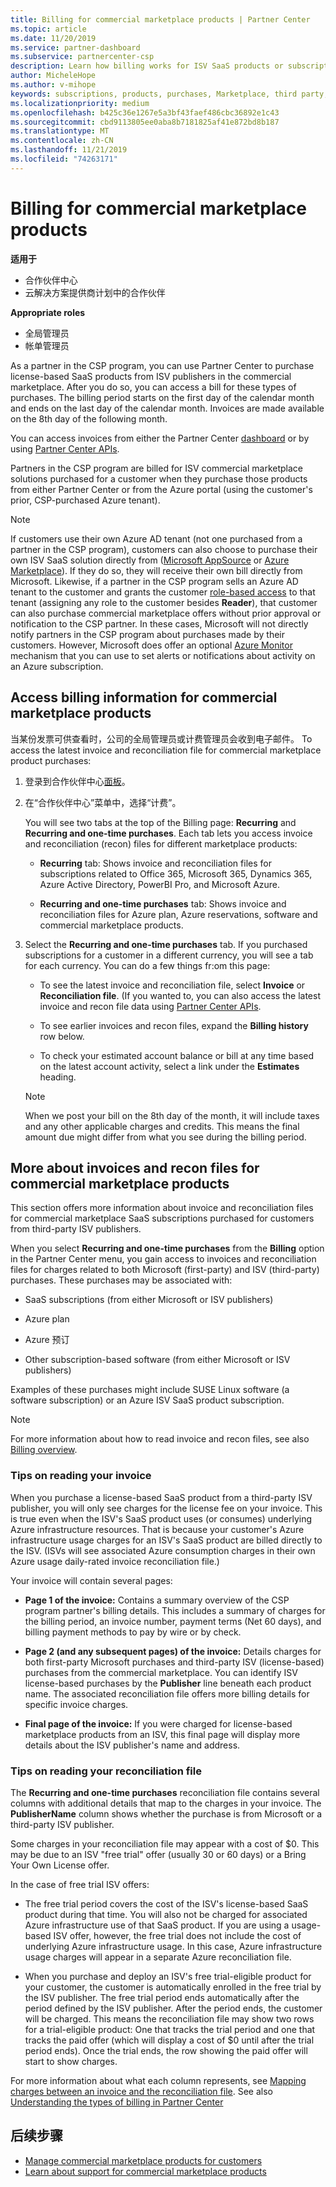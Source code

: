 ```yaml
---
title: Billing for commercial marketplace products | Partner Center
ms.topic: article
ms.date: 11/20/2019
ms.service: partner-dashboard
ms.subservice: partnercenter-csp
description: Learn how billing works for ISV SaaS products or subscriptions purchased for customers from the commercial marketplace within Partner Center.
author: MicheleHope
ms.author: v-mihope
keywords: subscriptions, products, purchases, Marketplace, third party, ISV, billing, invoices, reconciliation, recon file
ms.localizationpriority: medium
ms.openlocfilehash: b425c36e1267e5a3bf43faef486cbc36892e1c43
ms.sourcegitcommit: cbd9113805ee0aba8b7181825af41e872bd8b187
ms.translationtype: MT
ms.contentlocale: zh-CN
ms.lasthandoff: 11/21/2019
ms.locfileid: "74263171"
---
```

# <a name="billing-for-commercial-marketplace-products"></a>Billing for commercial marketplace products

**适用于**

- 合作伙伴中心
- 云解决方案提供商计划中的合作伙伴

**Appropriate roles**

- 全局管理员
- 帐单管理员

As a partner in the CSP program, you can use Partner Center to purchase license-based SaaS products from ISV publishers in the commercial marketplace. After you do so, you can access a bill for these types of purchases. The billing period starts on the first day of the calendar month and ends on the last day of the calendar month. Invoices are made available on the 8th day of the following month.

You can access invoices from either the Partner Center [dashboard](https://partner.microsoft.com/dashboard/) or by using [Partner Center APIs](https://docs.microsoft.com/partner-center/develop/).

Partners in the CSP program are billed for ISV commercial marketplace solutions purchased for a customer when they purchase those products from either Partner Center or from the Azure portal (using the customer's prior, CSP-purchased Azure tenant).

>[!NOTE]
>If customers use their own Azure AD tenant (not one purchased from a partner in the CSP program), customers can also choose to purchase their own ISV SaaS solution directly from ([Microsoft AppSource](https://appsource.microsoft.com/) or [Azure Marketplace](https://azuremarketplace.microsoft.com/)). If they do so, they will receive their own bill directly from Microsoft. Likewise, if a partner in the CSP program sells an Azure AD tenant to the customer and grants the customer [role-based access](https://docs.microsoft.com/azure/role-based-access-control/built-in-roles) to that tenant (assigning any role to the customer besides **Reader**), that customer can also purchase commercial marketplace offers without prior approval or notification to the CSP partner. In these cases, Microsoft will not directly notify partners in the CSP program about purchases made by their customers. However, Microsoft does offer an optional [Azure Monitor](https://docs.microsoft.com/azure/azure-monitor/platform/alerts-activity-log) mechanism that you can use to set alerts or notifications about activity on an Azure subscription.

## <a name="access-billing-information-for-commercial-marketplace-products"></a>Access billing information for commercial marketplace products

当某份发票可供查看时，公司的全局管理员或计费管理员会收到电子邮件。 To access the latest invoice and reconciliation file for commercial marketplace product purchases:

1. 登录到合作伙伴中心[面板](https://partner.microsoft.com/dashboard/)。

2. 在“合作伙伴中心”菜单中，选择“计费”。 

    You will see two tabs at the top of the Billing page: **Recurring** and **Recurring and one-time purchases**. Each tab lets you access invoice and reconciliation (recon) files for different marketplace products:

    - **Recurring** tab: Shows invoice and reconciliation files for subscriptions related to Office 365, Microsoft 365, Dynamics 365, Azure Active Directory, PowerBI Pro, and Microsoft Azure.

    - **Recurring and one-time purchases** tab: Shows invoice and reconciliation files for Azure plan, Azure reservations, software and commercial marketplace products.
  
3. Select the **Recurring and one-time purchases** tab. If you purchased subscriptions for a customer in a different currency, you will see a tab for each currency. You can do a few things fr:om this page:

    - To see the latest invoice and reconciliation file, select **Invoice** or **Reconciliation file**. (If you wanted to, you can also access the latest invoice and recon file data using [Partner Center APIs](https://docs.microsoft.com/partner-center/develop/).

    - To see earlier invoices and recon files, expand the **Billing history** row below.

    - To check your estimated account balance or bill at any time based on the latest account activity, select a link under the **Estimates** heading.  

    >[!NOTE]
    > When we post your bill on the 8th day of the month, it will include taxes and any other applicable charges and credits. This means the final amount due might differ from what you see during the billing period.

## <a name="more-about-invoices-and-recon-files-for-commercial-marketplace-products"></a>More about invoices and recon files for commercial marketplace products

This section offers more information about invoice and reconciliation files for commercial marketplace SaaS subscriptions purchased for customers from third-party ISV publishers.

When you select **Recurring and one-time purchases** from the **Billing** option in the Partner Center menu, you gain access to invoices and reconciliation files for charges related to both Microsoft (first-party) and ISV (third-party) purchases. These purchases may be associated with:

- SaaS subscriptions (from either Microsoft or ISV publishers)

- Azure plan

- Azure 预订

- Other subscription-based software (from either Microsoft or ISV publishers)

Examples of these purchases might include SUSE Linux software (a software subscription) or an Azure ISV SaaS product subscription.

>[!NOTE]
> For more information about how to read invoice and recon files, see also [Billing overview](billing.md).

### <a name="tips-on-reading-your-invoice"></a>Tips on reading your invoice

When you purchase a license-based SaaS product from a third-party ISV publisher, you will only see charges for the license fee on your invoice. This is true even when the ISV's SaaS product uses (or consumes) underlying Azure infrastructure resources. That is because your customer's Azure infrastructure usage charges for an ISV's SaaS product are billed directly to the ISV. (ISVs will see associated Azure consumption charges in their own Azure usage daily-rated invoice reconciliation file.)

Your invoice will contain several pages:

- **Page 1 of the invoice:** Contains a summary overview of the CSP program partner's billing details. This includes a summary of charges for the billing period, an invoice number, payment terms (Net 60 days), and billing payment methods to pay by wire or by check.

- **Page 2 (and any subsequent pages) of the invoice:** Details charges for both first-party Microsoft purchases and third-party ISV (license-based) purchases from the commercial marketplace. You can identify ISV license-based purchases by the **Publisher** line beneath each product name. The associated reconciliation file offers more billing details for specific invoice charges.

- **Final page of the invoice:** If you were charged for license-based marketplace products from an ISV, this final page will display more details about the ISV publisher's name and address.

### <a name="tips-on-reading-your-reconciliation-file"></a>Tips on reading your reconciliation file

The **Recurring and one-time purchases** reconciliation file contains several columns with additional details that map to the charges in your invoice. The **PublisherName** column shows whether the purchase is from Microsoft or a third-party ISV publisher.

Some charges in your reconciliation file may appear with a cost of $0. This may be due to an ISV "free trial" offer (usually 30 or 60 days) or a Bring Your Own License offer.

In the case of free trial ISV offers:

- The free trial period covers the cost of the ISV's license-based SaaS product during that time. You will also not be charged for associated Azure infrastructure use of that SaaS product.  If you are using a usage-based ISV offer, however, the free trial does not include the cost of underlying Azure infrastructure usage. In this case, Azure infrastructure usage charges will appear in a separate Azure reconciliation file.

- When you purchase and deploy an ISV's free trial-eligible product for your customer, the customer is automatically enrolled in the free trial by the ISV publisher. The free trial period ends automatically after the period defined by the ISV publisher. After the period ends, the customer will be charged. This means the reconciliation file may show two rows for a trial-eligible product: One that tracks the trial period and one that tracks the paid offer (which will display a cost of $0 until after the trial period ends). Once the trial ends, the row showing the paid offer will start to show charges. 

For more information about what each column represents, see [Mapping charges between an invoice and the reconciliation file](use-the-reconciliation-files.md#mapping-charges-between-an-invoice-and-the-reconciliation-file). See also [Understanding the types of billing in Partner Center](billing-different-types.md#billing-for-one-time-and-select-recurring-charges)

## <a name="next-steps"></a>后续步骤

- [Manage commercial marketplace products for customers](csp-commercial-marketplace-manage.md)
- [Learn about support for commercial marketplace products](csp-commercial-marketplace-support.md)
